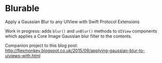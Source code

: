 # Blurable
Apply a Gaussian Blur to any UIView with Swift Protocol Extensions

Work in progress: adds `blur()` and `unBlur()` methods to `UIView` components which applies a Core Image Gaussian blur filter to the contents.

Companion project to this blog post: http://flexmonkey.blogspot.co.uk/2015/09/applying-gaussian-blur-to-uiviews-with.html
